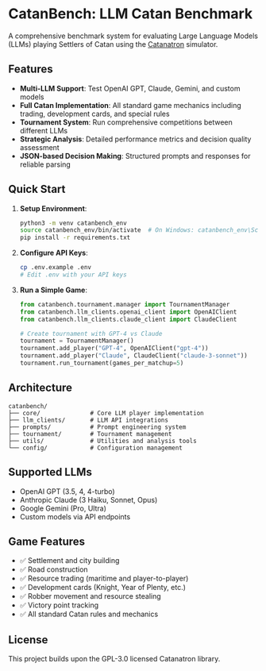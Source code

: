# CatanBench: LLM Catan Benchmark

A comprehensive benchmark system for evaluating Large Language Models (LLMs) playing Settlers of Catan using the [Catanatron](https://github.com/bcollazo/catanatron) simulator.

## Features

- **Multi-LLM Support**: Test OpenAI GPT, Claude, Gemini, and custom models
- **Full Catan Implementation**: All standard game mechanics including trading, development cards, and special rules
- **Tournament System**: Run comprehensive competitions between different LLMs
- **Strategic Analysis**: Detailed performance metrics and decision quality assessment
- **JSON-based Decision Making**: Structured prompts and responses for reliable parsing

## Quick Start

1. **Setup Environment**:
   ```bash
   python3 -m venv catanbench_env
   source catanbench_env/bin/activate  # On Windows: catanbench_env\Scripts\activate
   pip install -r requirements.txt
   ```

2. **Configure API Keys**:
   ```bash
   cp .env.example .env
   # Edit .env with your API keys
   ```

3. **Run a Simple Game**:
   ```python
   from catanbench.tournament.manager import TournamentManager
   from catanbench.llm_clients.openai_client import OpenAIClient
   from catanbench.llm_clients.claude_client import ClaudeClient
   
   # Create tournament with GPT-4 vs Claude
   tournament = TournamentManager()
   tournament.add_player("GPT-4", OpenAIClient("gpt-4"))
   tournament.add_player("Claude", ClaudeClient("claude-3-sonnet"))
   tournament.run_tournament(games_per_matchup=5)
   ```

## Architecture

```
catanbench/
├── core/              # Core LLM player implementation
├── llm_clients/       # LLM API integrations
├── prompts/           # Prompt engineering system
├── tournament/        # Tournament management
├── utils/             # Utilities and analysis tools
└── config/            # Configuration management
```

## Supported LLMs

- OpenAI GPT (3.5, 4, 4-turbo)
- Anthropic Claude (3 Haiku, Sonnet, Opus)
- Google Gemini (Pro, Ultra)
- Custom models via API endpoints

## Game Features

- ✅ Settlement and city building
- ✅ Road construction  
- ✅ Resource trading (maritime and player-to-player)
- ✅ Development cards (Knight, Year of Plenty, etc.)
- ✅ Robber movement and resource stealing
- ✅ Victory point tracking
- ✅ All standard Catan rules and mechanics

## License

This project builds upon the GPL-3.0 licensed Catanatron library.